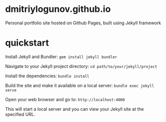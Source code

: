 # dmitriylogunov.github.io

Personal portfolio site hosted on Github Pages, built using Jekyll framework

# quickstart

Install Jekyll and Bundler:
`gem install jekyll bundler`

Navigate to your Jekyll project directory:
`cd path/to/your/jekyll/project`

Install the dependencies:
`bundle install`

Build the site and make it available on a local server:
`bundle exec jekyll serve`

Open your web browser and go to:
`http://localhost:4000`

This will start a local server and you can view your Jekyll site at the specified URL.
